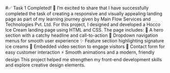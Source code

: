 #✅ Task 1 Completed! 🎉
I’m excited to share that I have successfully completed the task of creating a responsive and visually appealing landing page as part of my learning journey given by Main Flow Services and Technologies Pvt. Ltd.
For this project, I designed and developed a Hocco Ice Cream landing page using HTML and CSS. The page includes:
 🍦 A hero section with a catchy headline and call-to-action
 🌟 Dropdown navigation menus for smooth user experience
 ✨ Feature section highlighting signature ice creams
 🎥 Embedded video section to engage visitors
 📩 Contact form for easy customer interaction
 ⚡ Smooth animations and a modern, friendly design
This project helped me strengthen my front-end development skills and explore creative design elements.
